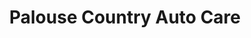 ---
title: "Palouse Country Auto Care"
url: /moscow/palouse-country-auto-care/
shop: Autowerkstatt
---